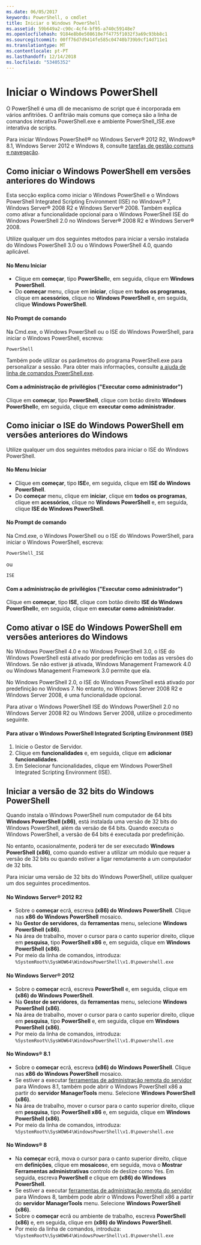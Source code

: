 ```yaml
---
ms.date: 06/05/2017
keywords: PowerShell, o cmdlet
title: Iniciar o Windows PowerShell
ms.assetid: 59b649a2-c90c-4cf4-bf95-a740c59148e7
ms.openlocfilehash: 9184e8b0e508610e7f4775f1032f3a69c93bb8c1
ms.sourcegitcommit: 00ff76d7d9414fe585c04740b739b9cf14d711e1
ms.translationtype: MT
ms.contentlocale: pt-PT
ms.lasthandoff: 12/14/2018
ms.locfileid: "53405352"
---
```

# <a name="starting-windows-powershell"></a>Iniciar o Windows PowerShell
O PowerShell é uma dll de mecanismo de script que é incorporada em vários anfitriões.  O anfitrião mais comuns que começa são a linha de comandos interativa PowerShell.exe e ambiente PowerShell_ISE.exe interativa de scripts.

Para iniciar Windows PowerShell® no Windows Server® 2012 R2, Windows® 8.1, Windows Server 2012 e Windows 8, consulte [tarefas de gestão comuns e navegação](https://technet.microsoft.com/library/hh831491.aspx).

## <a name="how-to-start-windows-powershell-on-earlier-versions-of-windows"></a>Como iniciar o Windows PowerShell em versões anteriores do Windows

Esta secção explica como iniciar o Windows PowerShell e o Windows PowerShell Integrated Scripting Environment (ISE) no Windows® 7, Windows Server® 2008 R2 e Windows Server® 2008. Também explica como ativar a funcionalidade opcional para o Windows PowerShell ISE do Windows PowerShell 2.0 no Windows Server® 2008 R2 e Windows Server® 2008.

Utilize qualquer um dos seguintes métodos para iniciar a versão instalada do Windows PowerShell 3.0 ou o Windows PowerShell 4.0, quando aplicável.

#### <a name="from-the-start-menu"></a>No Menu Iniciar

- Clique em **começar**, tipo **PowerShell**e, em seguida, clique em **Windows PowerShell**.
- Do **começar** menu, clique em **iniciar**, clique em **todos os programas**, clique em **acessórios**, clique no **Windows PowerShell**  e, em seguida, clique **Windows PowerShell**.

#### <a name="at-the-command-prompt"></a>No Prompt de comando

Na Cmd.exe, o Windows PowerShell ou o ISE do Windows PowerShell, para iniciar o Windows PowerShell, escreva:

```
PowerShell
```

Também pode utilizar os parâmetros do programa PowerShell.exe para personalizar a sessão. Para obter mais informações, consulte [a ajuda de linha de comandos PowerShell.exe](../core-powershell/console/PowerShell.exe-Command-Line-Help.md).

#### <a name="with-administrative-privileges-run-as-administrator"></a>Com a administração de privilégios ("Executar como administrador")

Clique em **começar**, tipo **PowerShell**, clique com botão direito **Windows PowerShell**e, em seguida, clique em **executar como administrador**.

## <a name="how-to-start-windows-powershell-ise-on-earlier-releases-of-windows"></a>Como iniciar o ISE do Windows PowerShell em versões anteriores do Windows

Utilize qualquer um dos seguintes métodos para iniciar o ISE do Windows PowerShell.

#### <a name="from-the-start-menu"></a>No Menu Iniciar

- Clique em **começar**, tipo **ISE**e, em seguida, clique em **ISE do Windows PowerShell**.
- Do **começar** menu, clique em **iniciar**, clique em **todos os programas**, clique em **acessórios**, clique no **Windows PowerShell**  e, em seguida, clique **ISE do Windows PowerShell**.

#### <a name="at-the-command-prompt"></a>No Prompt de comando

Na Cmd.exe, o Windows PowerShell ou o ISE do Windows PowerShell, para iniciar o Windows PowerShell, escreva:

```
PowerShell_ISE
```

ou

```
ISE
```

#### <a name="with-administrative-privileges-run-as-administrator"></a>Com a administração de privilégios ("Executar como administrador")

Clique em **começar**, tipo **ISE**, clique com botão direito **ISE do Windows PowerShell**e, em seguida, clique em **executar como administrador**.

## <a name="how-to-enable-windows-powershell-ise-on-earlier-releases-of-windows"></a>Como ativar o ISE do Windows PowerShell em versões anteriores do Windows

No Windows PowerShell 4.0 e no Windows PowerShell 3.0, o ISE do Windows PowerShell está ativado por predefinição em todas as versões do Windows. Se não estiver já ativada, Windows Management Framework 4.0 ou Windows Management Framework 3.0 permite que ela.

No Windows PowerShell 2.0, o ISE do Windows PowerShell está ativado por predefinição no Windows 7. No entanto, no Windows Server 2008 R2 e Windows Server 2008, é uma funcionalidade opcional.

Para ativar o Windows PowerShell ISE do Windows PowerShell 2.0 no Windows Server 2008 R2 ou Windows Server 2008, utilize o procedimento seguinte.

#### <a name="to-enable-windows-powershell-integrated-scripting-environment-ise"></a>Para ativar o Windows PowerShell Integrated Scripting Environment (ISE)

1. Inicie o Gestor de Servidor.
2. Clique em **funcionalidades** e, em seguida, clique em **adicionar funcionalidades**.
3. Em Selecionar funcionalidades, clique em Windows PowerShell Integrated Scripting Environment (ISE).

## <a name="starting-the-32-bit-version-of-windows-powershell"></a>Iniciar a versão de 32 bits do Windows PowerShell

Quando instala o Windows PowerShell num computador de 64 bits **Windows PowerShell (x86)**, está instalada uma versão de 32 bits do Windows PowerShell, além da versão de 64 bits. Quando executa o Windows PowerShell, a versão de 64 bits é executada por predefinição.

No entanto, ocasionalmente, poderá ter de ser executado **Windows PowerShell (x86)**, como quando estiver a utilizar um módulo que requer a versão de 32 bits ou quando estiver a ligar remotamente a um computador de 32 bits.

Para iniciar uma versão de 32 bits do Windows PowerShell, utilize qualquer um dos seguintes procedimentos.

#### <a name="in-windows-server-2012-r2"></a>No Windows Server® 2012 R2

- Sobre o **começar** ecrã, escreva **(x86) do Windows PowerShell**. Clique nas **x86 do Windows PowerShell** mosaico.
- Na **Gestor de servidores**, da **ferramentas** menu, selecione **Windows PowerShell (x86)**.
- Na área de trabalho, mover o cursor para o canto superior direito, clique em **pesquisa**, tipo **PowerShell x86** e, em seguida, clique em **Windows PowerShell (x86)**.
- Por meio da linha de comandos, introduza: `%SystemRoot%\SysWOW64\WindowsPowerShell\v1.0\powershell.exe`

#### <a name="in-windows-server-2012"></a>No Windows Server® 2012

- Sobre o **começar** ecrã, escreva **PowerShell** e, em seguida, clique em **(x86) do Windows PowerShell**.
- Na **Gestor de servidores**, da **ferramentas** menu, selecione **Windows PowerShell (x86)**.
- Na área de trabalho, mover o cursor para o canto superior direito, clique em **pesquisa**, tipo **PowerShell** e, em seguida, clique em **Windows PowerShell (x86)**.
- Por meio da linha de comandos, introduza: `%SystemRoot%\SysWOW64\WindowsPowerShell\v1.0\powershell.exe`

#### <a name="in-windows-81"></a>No Windows® 8.1

- Sobre o **começar** ecrã, escreva **(x86) do Windows PowerShell**. Clique nas **x86 do Windows PowerShell** mosaico.
- Se estiver a executar [ferramentas de administração remota do servidor](https://go.microsoft.com/fwlink/?LinkID=304145) para Windows 8.1, também pode abrir o Windows PowerShell x86 a partir do **servidor ManagerTools** menu.
  Selecione **Windows PowerShell (x86)**.
- Na área de trabalho, mover o cursor para o canto superior direito, clique em **pesquisa**, tipo **PowerShell x86** e, em seguida, clique em **Windows PowerShell (x86)**.
- Por meio da linha de comandos, introduza: `%SystemRoot%\SysWOW64\WindowsPowerShell\v1.0\powershell.exe`

#### <a name="in-windows-8"></a>No Windows® 8

- Na **começar** ecrã, mova o cursor para o canto superior direito, clique em **definições**, clique em **mosaicos**e, em seguida, mova o **Mostrar Ferramentas administrativas** controlo de deslize como Yes. Em seguida, escreva **PowerShell** e clique em **(x86) do Windows PowerShell**.
- Se estiver a executar [ferramentas de administração remota do servidor](https://www.microsoft.com/download/details.aspx?id=28972) para Windows 8, também pode abrir o Windows PowerShell x86 a partir do **servidor ManagerTools** menu. Selecione **Windows PowerShell (x86)**.
- Sobre o **começar** ecrã ou ambiente de trabalho, escreva **PowerShell (x86)** e, em seguida, clique em **(x86) do Windows PowerShell**.
- Por meio da linha de comandos, introduza: `%SystemRoot%\SysWOW64\WindowsPowerShell\v1.0\powershell.exe`